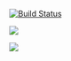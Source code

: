 [![Build Status](https://travis-ci.org/LaFrimousse/SwengProject.svg?branch=master)](https://travis-ci.org/LaFrimousse/SwengProject)

<a href="https://codeclimate.com/github/LaFrimousse/SwengProject/maintainability"><img src="https://api.codeclimate.com/v1/badges/1b20446212c968341b8f/maintainability" /></a>

<a href="https://codeclimate.com/github/LaFrimousse/SwengProject/test_coverage"><img src="https://api.codeclimate.com/v1/badges/1b20446212c968341b8f/test_coverage" /></a>
